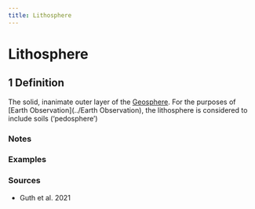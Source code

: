 ```yaml
---
title: Lithosphere
---
```


# Lithosphere

## 1 Definition

The solid, inanimate outer layer of the [Geosphere](../Geosphere).  For the purposes of [Earth Observation](../Earth Observation), the lithosphere is considered to include soils (‘pedosphere’)

### Notes 

### Examples 

### Sources
- Guth et al. 2021
